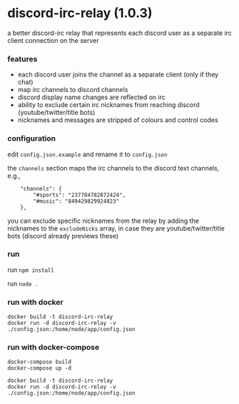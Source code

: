 # discord-irc-relay (1.0.3)
a better discord-irc relay that represents each discord user as a separate irc client connection on the server

### features
- each discord user joins the channel as a separate client (only if they chat)
- map irc channels to discord channels
- discord display name changes are reflected on irc
- ability to exclude certain irc nicknames from reaching discord (youtube/twitter/title bots)
- nicknames and messages are stripped of colours and control codes

### configuration

edit `config.json.example` and rename it to `config.json`

the `channels` section maps the irc channels to the discord text channels, e.g.,

```
    "channels": {
        "#sports": "237784782872424",
        "#music": "849429829924823"
    },
```

you can exclude specific nicknames from the relay by adding the nicknames to the `excludeNicks` array, in case they are youtube/twitter/title bots (discord already previews these)

### run

run `npm install`

run `node .`

### run with docker

```
docker build -t discord-irc-relay
docker run -d discord-irc-relay -v ./config.json:/home/node/app/config.json
```

### run with docker-compose
``` 
docker-compose build
docker-compose up -d
```

```
docker build -t discord-irc-relay
docker run -d discord-irc-relay -v ./config.json:/home/node/app/config.json
```
